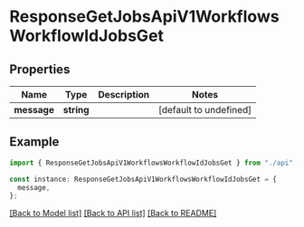 # ResponseGetJobsApiV1WorkflowsWorkflowIdJobsGet

## Properties

| Name        | Type       | Description | Notes                  |
| ----------- | ---------- | ----------- | ---------------------- |
| **message** | **string** |             | [default to undefined] |

## Example

```typescript
import { ResponseGetJobsApiV1WorkflowsWorkflowIdJobsGet } from "./api";

const instance: ResponseGetJobsApiV1WorkflowsWorkflowIdJobsGet = {
  message,
};
```

[[Back to Model list]](../README.md#documentation-for-models) [[Back to API list]](../README.md#documentation-for-api-endpoints) [[Back to README]](../README.md)
